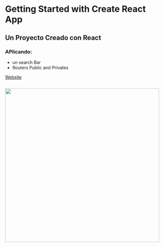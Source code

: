 # Getting Started with Create React App 

## Un Proyecto Creado con React

### APlicando:
- un search Bar
- Routers Public and Privates 

[Website](https://ephemeral-daifuku-759a40.netlify.app/dc)

<code>
<img width="500" src="https://res.cloudinary.com/devsing/image/upload/v1660520003/Portfolio/Web_capture_7-8-2022_15218_ephemeral-daifuku-759a40.netlify.app_un42nw.jpg"/>
</code>
